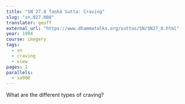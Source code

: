 ```yaml
---
title: "SN 27.8 Taṇhā Sutta: Craving"
slug: "sn.027.008"
translator: geoff
external_url: "https://www.dhammatalks.org/suttas/SN/SN27_8.html"
year: 1994
course: imagery
tags:
  - sn
  - craving
  - view
pages: 1
parallels:
  - sa900
---
```


What are the different types of craving?


